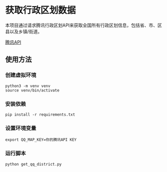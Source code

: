 # 获取行政区划数据

本项目通过请求腾讯行政区划API来获取全国所有行政区划信息，包括省、市、区县以及乡镇/街道。

[腾讯API](https://lbs.qq.com/service/webService/webServiceGuide/search/webServiceDistrict#2)

## 使用方法

### 创建虚拟环境

```shell
python3 -m venv venv
source venv/bin/activate
```

### 安装依赖

```shell
pip install -r requirements.txt
```

### 设置环境变量

```shell
export QQ_MAP_KEY=你的腾讯API KEY
```

### 运行脚本

```shell
python get_qq_district.py
```
